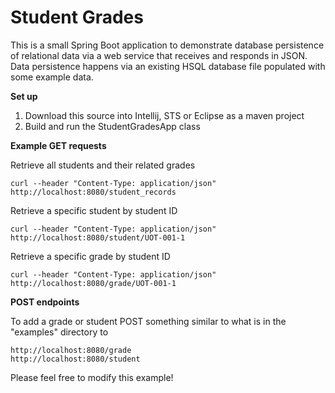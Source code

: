 # Student Grades
This is a small Spring Boot application to demonstrate database persistence of relational 
data via a web service that receives and responds in JSON. Data persistence happens via 
an existing HSQL database file populated with some example data.

**Set up**

1. Download this source into Intellij, STS or Eclipse as a maven project
2. Build and run the StudentGradesApp class

**Example GET requests**

Retrieve all students and their related grades

```
curl --header "Content-Type: application/json" http://localhost:8080/student_records
```
Retrieve a specific student by student ID

```
curl --header "Content-Type: application/json" http://localhost:8080/student/UOT-001-1
```

Retrieve a specific grade by student ID

```
curl --header "Content-Type: application/json" http://localhost:8080/grade/UOT-001-1
```

**POST endpoints**

To add a grade or student POST something similar to what is in the "examples" directory 
to 

```
http://localhost:8080/grade
http://localhost:8080/student
```

Please feel free to modify this example!
